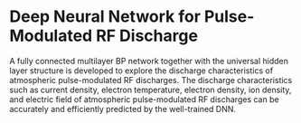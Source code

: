 # Deep Neural Network for Pulse-Modulated RF Discharge
A fully connected multilayer BP network together with the universal hidden layer structure is developed to explore the discharge characteristics of atmospheric pulse-modulated RF discharges. The discharge characteristics such as current density, electron temperature, electron density, ion density, and electric field of atmospheric pulse-modulated RF discharges can be accurately and efficiently predicted by the well-trained DNN. 
